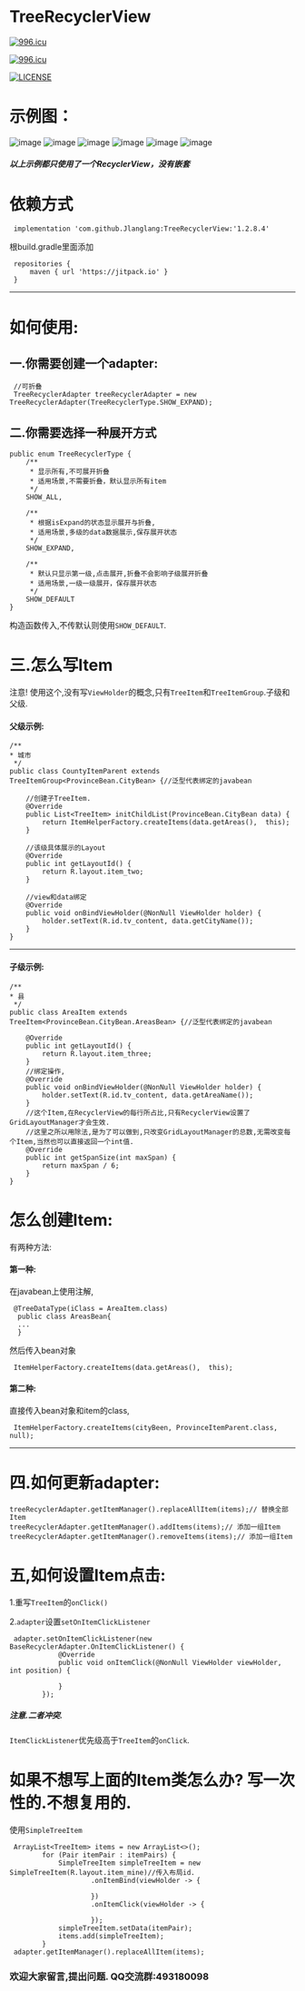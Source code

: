 # TreeRecyclerView

<a href="https://996.icu"><img src="https://img.shields.io/badge/link-996.icu-red.svg" alt="996.icu" /></a>

[![996.icu](https://img.shields.io/badge/link-996.icu-red.svg)](https://996.icu)

[![LICENSE](https://img.shields.io/badge/license-Anti%20996-blue.svg)](https://github.com/996icu/996.ICU/blob/master/LICENSE)

# 示例图：

![image](https://github.com/Jlanglang/TreeRecyclerView/blob/master/image/20180928114547.png)
![image](https://github.com/Jlanglang/TreeRecyclerView/blob/master/image/20180928114623.png)
![image](https://github.com/Jlanglang/TreeRecyclerView/blob/master/image/20180928114648.png)
![image](https://github.com/Jlanglang/TreeRecyclerView/blob/master/image/20180928120846.png)
![image](https://github.com/Jlanglang/TreeRecyclerView/blob/master/image/20180928120934.png)
![image](https://github.com/Jlanglang/TreeRecyclerView/blob/master/image/20180928145931.png)
##### 以上示例都只使用了一个RecyclerView，没有嵌套


# 依赖方式
```
 implementation 'com.github.Jlanglang:TreeRecyclerView:'1.2.8.4'
```
根build.gradle里面添加
```
 repositories {
     maven { url 'https://jitpack.io' }
 }
```

---


# 如何使用:

## 一.你需要创建一个adapter:
```
 //可折叠
 TreeRecyclerAdapter treeRecyclerAdapter = new TreeRecyclerAdapter(TreeRecyclerType.SHOW_EXPAND);
```

## 二.你需要选择一种展开方式
```
public enum TreeRecyclerType {
    /**
     * 显示所有,不可展开折叠
     * 适用场景,不需要折叠，默认显示所有item
     */
    SHOW_ALL,

    /**
     * 根据isExpand的状态显示展开与折叠,
     * 适用场景,多级的data数据展示,保存展开状态
     */
    SHOW_EXPAND,

    /**
     * 默认只显示第一级,点击展开,折叠不会影响子级展开折叠
     * 适用场景,一级一级展开，保存展开状态
     */
    SHOW_DEFAULT
}
```

构造函数传入,不传默认则使用`SHOW_DEFAULT`.

# 三.怎么写Item

注意! 使用这个,没有写`ViewHolder`的概念,只有`TreeItem`和`TreeItemGroup`.子级和父级.

#### 父级示例:
```
/**
* 城市
 */
public class CountyItemParent extends TreeItemGroup<ProvinceBean.CityBean> {//泛型代表绑定的javabean
    
    //创建子TreeItem.
    @Override
    public List<TreeItem> initChildList(ProvinceBean.CityBean data) {
        return ItemHelperFactory.createItems(data.getAreas(),  this);
    }

    //该级具体展示的Layout
    @Override
    public int getLayoutId() {
        return R.layout.item_two;
    }

    //view和data绑定
    @Override
    public void onBindViewHolder(@NonNull ViewHolder holder) {
        holder.setText(R.id.tv_content, data.getCityName());
    }
}
```

---

#### 子级示例:
```
/**
* 县
 */
public class AreaItem extends TreeItem<ProvinceBean.CityBean.AreasBean> {//泛型代表绑定的javabean

    @Override
    public int getLayoutId() {
        return R.layout.item_three;
    }
    //绑定操作,
    @Override
    public void onBindViewHolder(@NonNull ViewHolder holder) {
        holder.setText(R.id.tv_content, data.getAreaName());
    }
    //这个Item,在RecyclerView的每行所占比,只有RecyclerView设置了GridLayoutManager才会生效.
    //这里之所以用除法,是为了可以做到,只改变GridLayoutManager的总数,无需改变每个Item,当然也可以直接返回一个int值.
    @Override
    public int getSpanSize(int maxSpan) {
        return maxSpan / 6;
    }
}

```
 
# 怎么创建Item:

有两种方法:

#### 第一种:

在javabean上使用注解,
``` 
 @TreeDataType(iClass = AreaItem.class)
  public class AreasBean{
  ...
  }
```
然后传入bean对象
```
 ItemHelperFactory.createItems(data.getAreas(),  this);
```

#### 第二种:

直接传入bean对象和item的class,
```
 ItemHelperFactory.createItems(cityBeen, ProvinceItemParent.class, null);
```

---

# 四.如何更新adapter:
```
treeRecyclerAdapter.getItemManager().replaceAllItem(items);// 替换全部Item
treeRecyclerAdapter.getItemManager().addItems(items);// 添加一组Item
treeRecyclerAdapter.getItemManager().removeItems(items);// 添加一组Item
```

# 五,如何设置Item点击:

1.重写`TreeItem`的`onClick()`

2.`adapter`设置`setOnItemClickListener`
```
 adapter.setOnItemClickListener(new BaseRecyclerAdapter.OnItemClickListener() {
            @Override
            public void onItemClick(@NonNull ViewHolder viewHolder, int position) {
       
            }
        });
```
#####  注意.二者冲突.
`ItemClickListener`优先级高于`TreeItem`的`onClick`.


# 如果不想写上面的Item类怎么办? 写一次性的.不想复用的.

使用`SimpleTreeItem`

```
 ArrayList<TreeItem> items = new ArrayList<>();
        for (Pair itemPair : itemPairs) {
            SimpleTreeItem simpleTreeItem = new SimpleTreeItem(R.layout.item_mine)//传入布局id.
                    .onItemBind(viewHolder -> {
                      
                    })
                    .onItemClick(viewHolder -> {
                       
                    });
            simpleTreeItem.setData(itemPair);
            items.add(simpleTreeItem);
        }
 adapter.getItemManager().replaceAllItem(items);
```



### 欢迎大家留言,提出问题. QQ交流群:493180098


